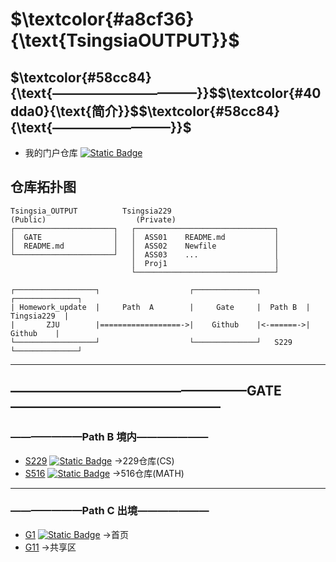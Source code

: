 # $`\textcolor{#a8cf36}{\text{TsingsiaOUTPUT}}`$
## $`\textcolor{#58cc84}{\text{———————————}}`$$`\textcolor{#40dda0}{\text{简介}}`$$`\textcolor{#58cc84}{\text{—————————}}`$
- 我的门户仓库  [![Static Badge](https://img.shields.io/badge/%E9%97%A8%E6%88%B7%E4%BB%93%E5%BA%93-TsingsiaOutput-a8cf36)](https://github.com/zju1229/Tsingsia229_OUTPUT)
## 仓库拓扑图
```
Tsingsia_OUTPUT          Tsingsia229
(Public)                    (Private)
┌──────────────────────┐   ┌───────────────────────────────┐
│  GATE                │   │  ASS01    README.md           │
│  README.md           │   │  ASS02    Newfile             │
└──────────────────────┘   │  ASS03    ...                 │
                           │  Proj1                        │          
                           └───────────────────────────────┘
```

```
┌──────────────────┐                    ┌──────────────┐          ┌──────────────┐
| Homework_update  |     Path  A        |     Gate     |  Path B  |  Tingsia229  |
|       ZJU        |==================->|    Github    |<-======->|    Github    |
└──────────────────┘                    └──────────────┘   S229   └──────────────┘
```

---

## ——————————————————GATE————————————————
### ———————Path B 境内———————
- [S229](https://github.com/zju1229/Tsingsia229/tree/main)  [![Static Badge](https://img.shields.io/badge/%E7%A7%81%E6%9C%89%E4%BB%93%E5%BA%93-Tsingsia229-6699ff)](https://github.com/zju1229/Tsingsia229)  ->229仓库(CS)
- [S516](https://github.com/zju1229/Tsingsia516/tree/main) [![Static Badge](https://img.shields.io/badge/%E7%A7%81%E6%9C%89%E4%BB%93%E5%BA%93-Tsingsia516-58cc12)](https://github.com/zju1229/Tsingsia516)
->516仓库(MATH)

---

### ———————Path C 出境——————— 
- [G1](https://github.com/zju1229) [![Static Badge](https://img.shields.io/badge/%E4%B8%AA%E4%BA%BA%E4%B8%BB%E9%A1%B5-zju1229-cc99ff)](https://github.com/zju1229) ->首页
- [G11](https://github.com/BukSeong/58Glory) ->共享区
